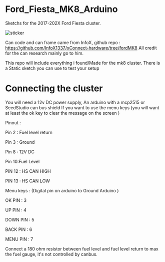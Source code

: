 # Ford_Fiesta_MK8_Arduino
Sketchs for the 2017-202X Ford Fiesta cluster.

![sticker](https://user-images.githubusercontent.com/50769444/213868594-2f3691b8-ee1e-498c-816d-09e9d7061a24.png)

Can code and can frame came from InfoX, github repo : https://github.com/InfoX1337/xConnect-hardware/tree/fordMK8
All credit for the can research mainly go to him.

This repo will include everything i found/Made for the mk8 cluster.
There is a Static sketch you can use to test your setup

# Connecting the cluster

You will need a 12v DC power supply, 
An arduino with a mcp2515 or SeedStudio can bus shield
If you want to use the menu keys (you will want at least the ok key to clear the message on the screen )

Pinout : 

Pin 2 : Fuel level return   

Pin 3 : Ground

Pin 8 : 12V DC

Pin 10:Fuel Level

PIN 12 : HS CAN HIGH

PIN 13 : HS CAN LOW


Menu keys : (Digital pin on arduino to Ground Arduino )

  OK PIN : 3
  
  UP PIN : 4
  
  DOWN PIN : 5
  
  BACK PIN : 6
  
  MENU PIN : 7

Connect a 180 ohm resistor between fuel level and fuel level return to max the fuel gauge, it's not controlled by canbus.

